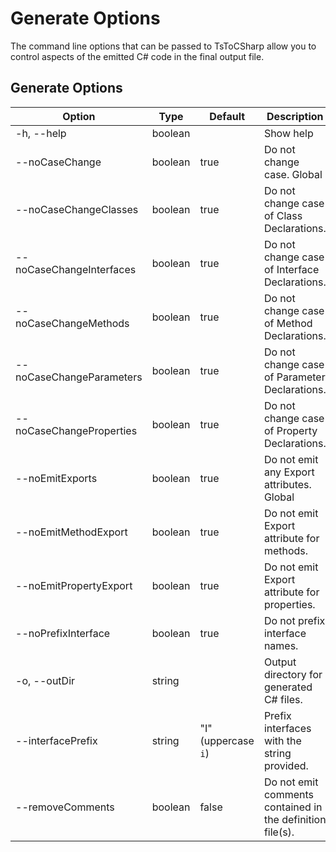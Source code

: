 # Generate Options

The command line options that can be passed to TsToCSharp allow you to control aspects of the emitted C# code in the final output file.

## Generate Options

| Option | Type | Default | Description |
|---|---|---|---|
| -h, --help | boolean | | Show help |
| --noCaseChange | boolean | true | Do not change case. Global|
| --noCaseChangeClasses | boolean | true | Do not change case of Class Declarations. |
| --noCaseChangeInterfaces | boolean | true | Do not change case of Interface Declarations. |
| --noCaseChangeMethods | boolean | true | Do not change case of Method Declarations. |
| --noCaseChangeParameters | boolean | true | Do not change case of Parameter Declarations. |
| --noCaseChangeProperties | boolean | true | Do not change case of Property Declarations. |
| --noEmitExports | boolean | true | Do not emit any Export attributes. Global|
| --noEmitMethodExport | boolean | true | Do not emit Export attribute for methods. |
| --noEmitPropertyExport | boolean | true | Do not emit Export attribute for properties. |
| --noPrefixInterface | boolean | true | Do not prefix interface names. |
| -o, --outDir | string | | Output directory for generated C# files. |
| --interfacePrefix | string | "I" (uppercase `i`) | Prefix interfaces with the string provided. |
| --removeComments | boolean | false | Do not emit comments contained in the definition file(s). |

